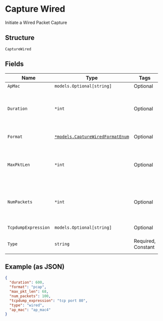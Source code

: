 
# Capture Wired

Initiate a Wired Packet Capture

## Structure

`CaptureWired`

## Fields

| Name | Type | Tags | Description |
|  --- | --- | --- | --- |
| `ApMac` | `models.Optional[string]` | Optional | - |
| `Duration` | `*int` | Optional | duration of the capture, in seconds<br>**Default**: `600`<br>**Constraints**: `<= 86400` |
| `Format` | [`*models.CaptureWiredFormatEnum`](../../doc/models/capture-wired-format-enum.md) | Optional | pcap format<br>**Default**: `"pcap"` |
| `MaxPktLen` | `*int` | Optional | max_len of each packet to capture<br>**Default**: `128`<br>**Constraints**: `<= 2048` |
| `NumPackets` | `*int` | Optional | number of packets to capture, 0 for unlimited<br>**Default**: `1024` |
| `TcpdumpExpression` | `models.Optional[string]` | Optional | tcpdump expression |
| `Type` | `string` | Required, Constant | wired<br>**Default**: `"wired"` |

## Example (as JSON)

```json
{
  "duration": 600,
  "format": "pcap",
  "max_pkt_len": 68,
  "num_packets": 100,
  "tcpdump_expression": "tcp port 80",
  "type": "wired",
  "ap_mac": "ap_mac4"
}
```

